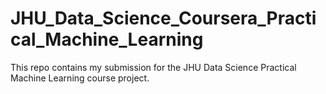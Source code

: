 # JHU_Data_Science_Coursera_Practical_Machine_Learning

This repo contains my submission for the JHU Data Science Practical Machine Learning course project. 
